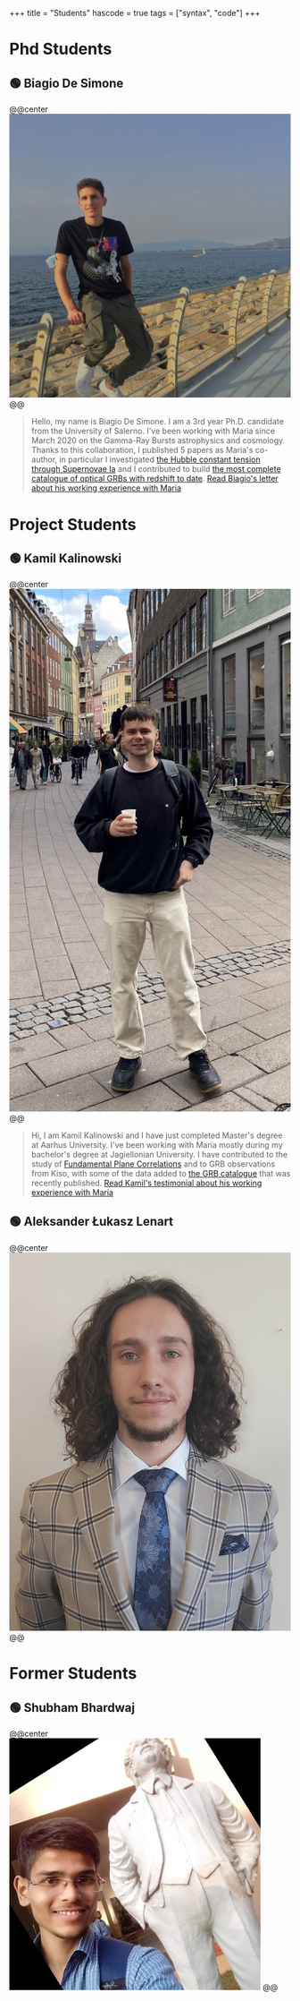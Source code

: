 +++
title = "Students"
hascode = true
tags = ["syntax", "code"]
+++
# Phd Students

## 🟢 Biagio De Simone
@@center ![](/assets/Biagio.jpg) @@
> Hello, my name is Biagio De Simone. I am a 3rd year Ph.D. candidate from the University of Salerno. I've been working with Maria since March 2020 on the Gamma-Ray Bursts astrophysics and cosmology. Thanks to this collaboration, I published 5 papers as Maria's co-author, in particular I investigated [the Hubble constant tension through Supernovae Ia](https://iopscience.iop.org/article/10.3847/1538-4357/abeb73) and I contributed to build [the most complete catalogue of optical GRBs with redshift to date](https://academic.oup.com/mnras/article/533/4/4023/7697178).
[Read Biagio's letter about his working experience with Maria](https://github.com/SLAC-Gamma-Rays/MariaDainotti.github.io/blob/main/_assets/Biagio_letter.pdf)

# Project Students

## 🟢 Kamil Kalinowski
@@center ![](/assets/kamil.jpg) @@
> Hi, I am Kamil Kalinowski and I have just completed Master's degree at Aarhus University. I've been working with Maria mostly during my bachelor's degree at Jagiellonian University. I have contributed to the study of [Fundamental Plane Correlations](https://iopscience.iop.org/article/10.3847/1538-4365/ac7c64) and to GRB observations from Kiso, with some of the data added to [the GRB catalogue](https://academic.oup.com/mnras/article/533/4/4023/7697178?login=false) that was recently published. 
[Read Kamil's testimonial about his working experience with Maria](https://github.com/SLAC-Gamma-Rays/MariaDainotti.github.io/blob/main/_assets/Kamil_Testimonial.pdf)

## 🟢 Aleksander Łukasz Lenart
@@center ![](/assets/Portretal.jpg) @@ 


# Former Students

## 🟢 Shubham Bhardwaj
@@center ![](/assets/Shubham.jpg) @@ 